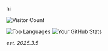 hi

![Visitor Count](https://komarev.com/ghpvc/?username=mintylemon66&color=blue)

![Top Languages](https://github-readme-stats.vercel.app/api/top-langs/?username=mintylemon66&layout=compact&theme=tokyonight)
![Your GitHub Stats](https://github-readme-stats.vercel.app/api?username=mintylemon66&show_icons=true&theme=radical)
 
*est. 2025.3.5*
